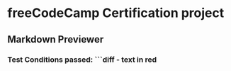 # freeCodeCamp Certification project
## Markdown Previewer
### Test Conditions passed: ```diff - text in red